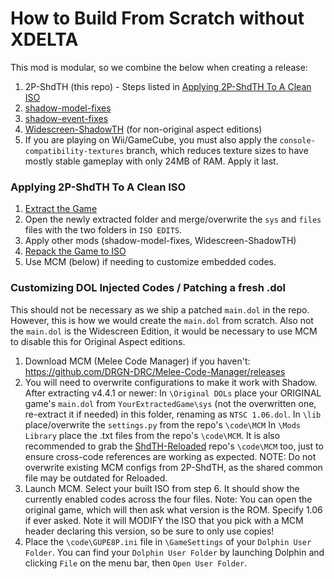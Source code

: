 # How to Build From Scratch without XDELTA
This mod is modular, so we combine the below when creating a release:
1. 2P-ShdTH (this repo) - Steps listed in [Applying 2P-ShdTH To A Clean ISO](#applying-2p-shdth-to-a-clean-iso)
2. [shadow-model-fixes](https://github.com/ShadowTheHedgehogHacking/shadow-model-fixes)
3. [shadow-event-fixes](https://github.com/ShadowTheHedgehogHacking/shadow-event-fixes)
4. [Widescreen-ShadowTH](https://github.com/ShadowTheHedgehogHacking/Widescreen-ShadowTH) (for non-original aspect editions)
5. If you are playing on Wii/GameCube, you must also apply the `console-compatibility-textures` branch, which reduces texture sizes to have mostly stable gameplay with only 24MB of RAM. Apply it last.

### Applying 2P-ShdTH To A Clean ISO
1. [Extract the Game](https://github.com/ShadowTheHedgehogHacking/2P-ShdTH?tab=readme-ov-file#extraction-of-game--fst-format)
2. Open the newly extracted folder and merge/overwrite the `sys` and `files` files with the two folders in `ISO EDITS`.
3. Apply other mods (shadow-model-fixes, Widescreen-ShadowTH)
3. [Repack the Game to ISO](https://github.com/ShadowTheHedgehogHacking/2P-ShdTH?tab=readme-ov-file#replacement-of-files--converting-fst-to-iso)
4. Use MCM (below) if needing to customize embedded codes.

### Customizing DOL Injected Codes / Patching a fresh .dol
This should not be necessary as we ship a patched `main.dol` in the repo. However, this is how we would create the `main.dol` from scratch. Also not the `main.dol` is the Widescreen Edition, it would be necessary to use MCM to disable this for Original Aspect editions.
1. Download MCM (Melee Code Manager) if you haven't: https://github.com/DRGN-DRC/Melee-Code-Manager/releases
2. You will need to overwrite configurations to make it work with Shadow. After extracting v4.4.1 or newer:
In `\Original DOLs` place your ORIGINAL game's `main.dol` from `YourExtractedGame\sys` (not the overwritten one, re-extract it if needed) in this folder, renaming as `NTSC 1.06.dol`.
In `\lib` place/overwrite the `settings.py` from the repo's `\code\MCM`
In `\Mods Library` place the .txt files from the repo's `\code\MCM`. It is also recommended to grab the [ShdTH-Reloaded](https://github.com/ShadowTheHedgehogHacking/ShdTH-Reloaded/tree/master/code/MCM) repo's `\code\MCM` too, just to ensure cross-code references are working as expected. NOTE: Do not overwrite existing MCM configs from 2P-ShdTH, as the shared common file may be outdated for Reloaded.
3. Launch MCM. Select your built ISO from step 6. It should show the currently enabled codes across the four files.
Note: You can open the original game, which will then ask what version is the ROM. Specify 1.06 if ever asked. Note it will MODIFY the ISO that you pick with a MCM header declaring this version, so be sure to only use copies!
4. Place the `\code\GUPE8P.ini` file in `\GameSettings` of your `Dolphin User Folder`. You can find your `Dolphin User Folder` by launching Dolphin and clicking `File` on the menu bar, then `Open User Folder`.